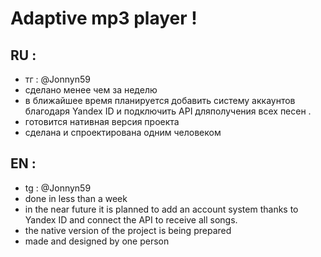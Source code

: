 # Adaptive mp3 player !
## RU :
- тг : @Jonnyn59
- сделано менее чем за неделю
- в ближайшее время планируется добавить систему аккаунтов благодаря Yandex ID и подключить API дляполучения всех песен .
- готовится нативная версия проекта
- сделана и спроектирована одним человеком
## EN :
- tg : @Jonnyn59
- done in less than a week
- in the near future it is planned to add an account system thanks to Yandex ID and connect the API to receive all songs.
- the native version of the project is being prepared
- made and designed by one person